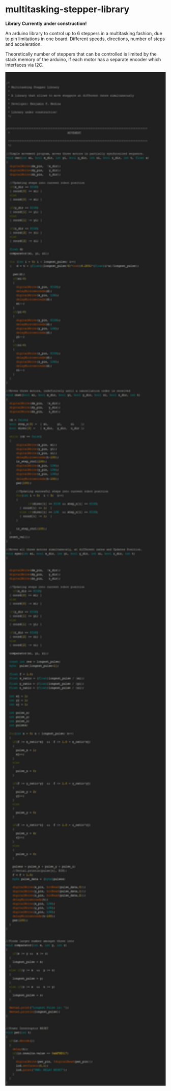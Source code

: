 # multitasking-stepper-library


**Library Currently under construction!**

An arduino library to control up to 6 steppers in a multitasking fashion, due to pin limitations in one board. Different speeds, directions, number of steps and acceleration.

Theoretically number of steppers that can be controlled is limited by the stack memory of the arduino, if each motor has a separate encoder which interfaces via I2C.

<img src="images/Code.png" width="1000">
